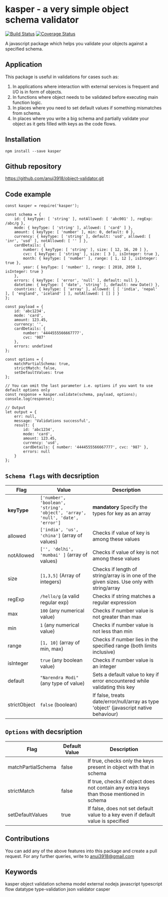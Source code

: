 kasper - a very simple object schema validator
===========================
[![Build Status](https://travis-ci.org/anuj3918/object-validator.svg?branch=master)](https://travis-ci.org/anuj3918/object-validator)
[![Coverage Status](https://coveralls.io/repos/github/anuj3918/object-validator/badge.svg?branch=master)](https://coveralls.io/github/anuj3918/object-validator?branch=master)

A javascript package which helps you validate your objects against a specified schema.


## Application
This package is useful in validations for cases such as:
1. In applications where interaction with external services is frequent and I/O is in form of objects.
2. In functions where object needs to be validated before executing main function logic.
3. In places where you need to set default values if something mismatches from schema.
4. In places where you write a big schema and partially validate your object as it gets filled with keys as the code flows.

## Installation
```
npm install --save kasper
```

## Github repository
https://github.com/anuj3918/object-validator.git

## Code example
```
const kasper = require('kasper');

const schema = {
	id: { keyType: [ 'string' ], notAllowed: [ 'abc001' ], regExp: /abc/g },
	mode: { keyType: [ 'string' ], allowed: [ 'card' ] },
	amount: { keyType: [ 'number' ], min: 0, default: 0 },
	currency: { keyType: [ 'string' ], default: 'usd', allowed: [ 'inr', 'usd' ], notAllowed: [ '' ] },
	cardDetails: {
		number: { keyType: [ 'string' ], size: [ 12, 16, 20 ] },
		cvc: { keyType: [ 'string' ], size: [ 3 ], isInteger: true },
		month: { keyType: [ 'number' ], range: [ 1, 12 ], isInteger: true },
		year: { keyType: [ 'number' ], range: [ 2018, 2050 ], isInteger: true }
	},
	errors: { keyType: [ 'error', 'null' ], default: null },
	datetime: { keyType: [ 'date', 'string' ], default: new Date() },
	countries: { keyType: [ 'array' ], allowed: [ [ 'india', 'nepal' ], [ 'england', 'iceland' ] ], notAllowed: [ [] ] }
};

const payload = {
	id: 'abc1234',
	mode: 'card',
	amount: 123.45,
	currency: '',
	cardDetails: {
		number: '4444555566667777',
		cvc: '987'
	},
	errors: undefined
};

const options = {
	matchPartialSchema: true,
	strictMatch: false,
	setDefaultValues: true
};

// You can omit the last parameter i.e. options if you want to use default options only
const response = kasper.validate(schema, payload, options);
console.log(response);

// Output
let output = {
	err: null,
	message: 'Validations successful',
	result: {
		id: 'abc1234',
		mode: 'card',
		amount: 123.45,
		currency: 'usd',
		cardDetails: { number: '4444555566667777', cvc: '987' },
		errors: null
	}
};
```

## `Schema flags` with decsription
| Flag  | Value   | Description |
|-----------|-----------|-------------|
| **keyType**   | `['number', 'boolean', 'string', 'object', 'array', 'null', 'date', 'error']` | **mandatory** Specify the types for key as an array |
| allowed   | `['india', 'us', 'china']` (array of values) | Checks if value of key is among these values |
| notAllowed   | `['', 'delhi', 'mumbai' ]` (array of values) | Checks if value of key is not among these values |
| size   | `[1,3,5]` (Array of integers) | Checks if length of string/array is in one of the given sizes. Use only with string/array |
| regExp   | `/hello/g` (a valid regular exp) | Checks if string matches a regular expression |
| max   | `100` (any numerical value) | Checks if number value is not greater than max |
| min   | `1` (any numerical value) | Checks if number value is not less than min |
| range   | `[1, 10]` (array of min, max) | Checks if number lies in the specified range (both limits inclusive) |
| isInteger   | `true` (any boolean value) | Checks if number value is an integer |
| default   | `"Narendra Modi"` (any type of value) | Sets a default value to key if error encountered while validating this key |
| strictObject   | `false` (boolean) | If false, treats date/error/null/array as type 'object' (javascript native behaviour) |

## `Options` with decsription
| Flag  | Default Value   | Description |
|-----------|-----------|-------------|
| matchPartialSchema   | false | If true, checks only the keys present in object with that in schema |
| strictMatch   | false | If true, checks if object does not contain any extra keys than those mentioned in schema |
| setDefaultValues   | true | If false, does not set default value to a key even if default value is specified |

## Contributions
You can add any of the above features into this package and create a pull request.
For any further queries, write to anuj3918@gmail.com

## Keywords
kasper object validation schema model external nodejs javascript typescript flow datatype type-validation json validator casper
